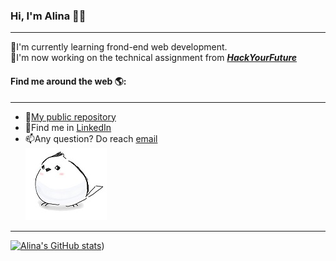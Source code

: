 ### Hi, I'm Alina 👋:woman: 
---
🌱I'm currently learning frond-end web development.  
🔭I'm now working on the technical assignment from [**_HackYourFuture_**](https://home.hackyourfuture.be/)
#### Find me around the web  🌎:
---
* :floppy_disk:[My public repository](https://github.com/AlinaTaoRao/AlinaTaoRao.github.io)
* 💼Find me in [LinkedIn](https://www.linkedin.com/in/tao-rao-802694219/)
* 📫Any question? Do reach <a href="mailto:raotao77@outlook.com">email</a>  
![A bird](https://raw.githubusercontent.com/alinaTaoRao/alinaTaoRao/master/bird01.jpg)
---
[![Alina's GitHub stats](https://github-readme-stats.vercel.app/api?username=alinataorao)](https://github.com/alinataorao/github-readme-stats))


















<!--
**AlinaTaoRao/AlinaTaoRao** is a ✨ _special_ ✨ repository because its `README.md` (this file) appears on your GitHub profile.

Here are some ideas to get you started:

- 🔭 I’m currently working on ...
- 🌱 I’m currently learning ...
- 👯 I’m looking to collaborate on ...
- 🤔 I’m looking for help with ...
- 💬 Ask me about ...
- 📫 How to reach me: ...
- 😄 Pronouns: ...
- ⚡ Fun fact: ...
-->
